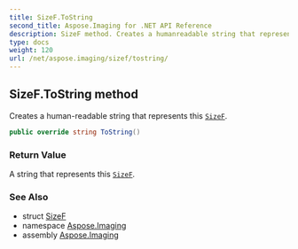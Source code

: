 ```yaml
---
title: SizeF.ToString
second_title: Aspose.Imaging for .NET API Reference
description: SizeF method. Creates a humanreadable string that represents this SizeF
type: docs
weight: 120
url: /net/aspose.imaging/sizef/tostring/
---
```

## SizeF.ToString method

Creates a human-readable string that represents this [`SizeF`](../).

```csharp
public override string ToString()
```

### Return Value

A string that represents this [`SizeF`](../).

### See Also

* struct [SizeF](../)
* namespace [Aspose.Imaging](../../sizef/)
* assembly [Aspose.Imaging](../../../)


